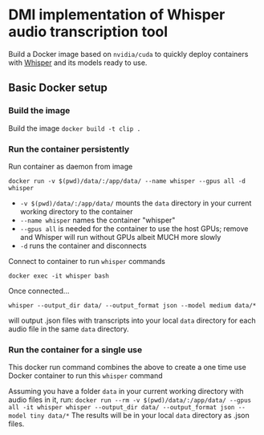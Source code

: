 # DMI implementation of Whisper audio transcription tool
Build a Docker image based on `nvidia/cuda` to quickly deploy containers with 
[Whisper](https://github.com/openai/whisper) and its models ready to use.

## Basic Docker setup
### Build the image
Build the image
`docker build -t clip .`
### Run the container persistently 
Run container as daemon from image

`docker run -v $(pwd)/data/:/app/data/ --name whisper --gpus all -d whisper`
-  `-v $(pwd)/data/:/app/data/` mounts the `data` directory in your current working directory to the container
- `--name whisper` names the container "whisper"
- `--gpus all` is needed for the container to use the host GPUs; remove and Whisper will run without GPUs albeit MUCH more slowly
- `-d` runs the container and disconnects

Connect to container to run `whisper` commands

`docker exec -it whisper bash`

Once connected...


`whisper --output_dir data/ --output_format json --model medium data/*`

will output .json files with transcripts into your local `data` directory for each audio file in the same `data` directory.

### Run the container for a single use
This docker run command combines the above to create a one time use Docker container to run this `whisper` command

Assuming you have a folder `data` in your current working directory with audio files in it, run:
`docker run --rm -v $(pwd)/data/:/app/data/ --gpus all -it whisper whisper --output_dir data/ --output_format json --model tiny data/*`
The results will be in your local `data` directory as .json files.
